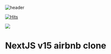 ![header](https://capsule-render.vercel.app/api?type=waving&color=FF5a60&height=200&text=NextJS-v15-airbnb&fontColor=FFFFFF&animation=blinking&fontSize=80&fontAlignY=35)

[![Hits](https://hits.seeyoufarm.com/api/count/incr/badge.svg?url=https%3A%2F%2Fgithub.com%2Flhjbg0821&count_bg=%2379C83D&title_bg=%23555555&icon=&icon_color=%23E7E7E7&title=hits&edge_flat=false)](https://hits.seeyoufarm.com)

<img src="https://img.shields.io/badge/Next.js-000000?style=flat-square&logo=Next.js&logoColor=white"/>

# NextJS v15 airbnb clone

